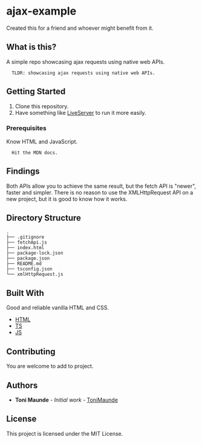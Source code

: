 # ajax-example

<!-- ![Janky image I designed on Figma for this project](/assets/scssa.png) -->

Created this for a friend and whoever might benefit from it.

## What is this?
A simple repo showcasing ajax requests using native web APIs.

```
  TLDR: showcasing ajax requests using native web APIs.
```

## Getting Started

1. Clone this repository.
2. Have something like [LiveServer](https://marketplace.visualstudio.com/items?itemName=ritwickdey.LiveServer) to run it more easily.

### Prerequisites

Know HTML and JavaScript.

```
  Hit the MDN docs.
```

## Findings
Both APIs allow you to achieve the same result, but the fetch API is "newer", faster and simpler. There is no
reason to use the XMLHttpRequest API on a new project, but it is good to know how it works.

## Directory Structure

```
.
├── .gitignore
├── fetchApi.js
├── index.html
├── package-lock.json
├── package.json
├── README.md
├── tsconfig.json
└── xmlHttpRequest.js
```

## Built With

Good and reliable vanilla HTML and CSS.
* [HTML](https://developer.mozilla.org/en-US/docs/Web/HTML)
* [TS](https://www.typescriptlang.org/)
* [JS](https://developer.mozilla.org/en-US/docs/Web/JavaScript)


## Contributing

You are welcome to add to project.

## Authors

* **Toni Maunde** - *Initial work* - [ToniMaunde](https://github.com/ToniMaunde)

## License

This project is licensed under the MIT License.